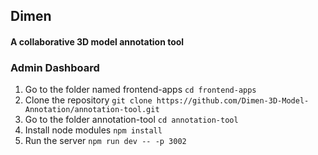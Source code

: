## Dimen
#### A collaborative 3D model annotation tool

### Admin Dashboard

1. Go to the folder named frontend-apps
    `cd frontend-apps`
2. Clone the repository
    `git clone https://github.com/Dimen-3D-Model-Annotation/annotation-tool.git`
3. Go to the folder annotation-tool
    `cd annotation-tool`
4. Install node modules
    `npm install`
5. Run the server
    `npm run dev -- -p 3002`


